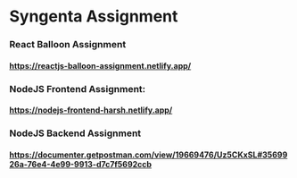 # Syngenta Assignment

### React Balloon Assignment

#### https://reactjs-balloon-assignment.netlify.app/

### NodeJS Frontend Assignment:

#### https://nodejs-frontend-harsh.netlify.app/

### NodeJS Backend Assignment

#### https://documenter.getpostman.com/view/19669476/Uz5CKxSL#3569926a-76e4-4e99-9913-d7c7f5692ccb

